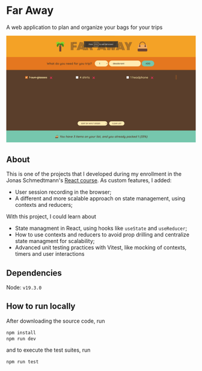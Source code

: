 # Far Away

A web application to plan and organize your bags for your trips

![Far Away main page](screenshots/main.png)

## About

This is one of the projects that I developed during my enrollment in the Jonas Schmedtmann's [React course](https://www.udemy.com/course/the-ultimate-react-course/). As custom features, I added:

- User session recording in the browser;
- A different and more scalable approach on state management, using contexts and reducers;

With this project, I could learn about

- State managment in React, using hooks like `useState` and `useReducer`;
- How to use contexts and reducers to avoid prop drilling and centralize state managment for scalability;
- Advanced unit testing practices with Vitest, like mocking of contexts, timers and user interactions

## Dependencies

Node: `v19.3.0`

## How to run locally

After downloading the source code, run

    npm install
    npm run dev

and to execute the test suites, run

    npm run test
